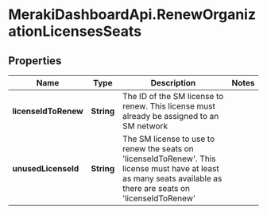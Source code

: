 # MerakiDashboardApi.RenewOrganizationLicensesSeats

## Properties
Name | Type | Description | Notes
------------ | ------------- | ------------- | -------------
**licenseIdToRenew** | **String** | The ID of the SM license to renew. This license must already be assigned to an SM network | 
**unusedLicenseId** | **String** | The SM license to use to renew the seats on 'licenseIdToRenew'. This license must have at least as many seats available as there are seats on 'licenseIdToRenew' | 



